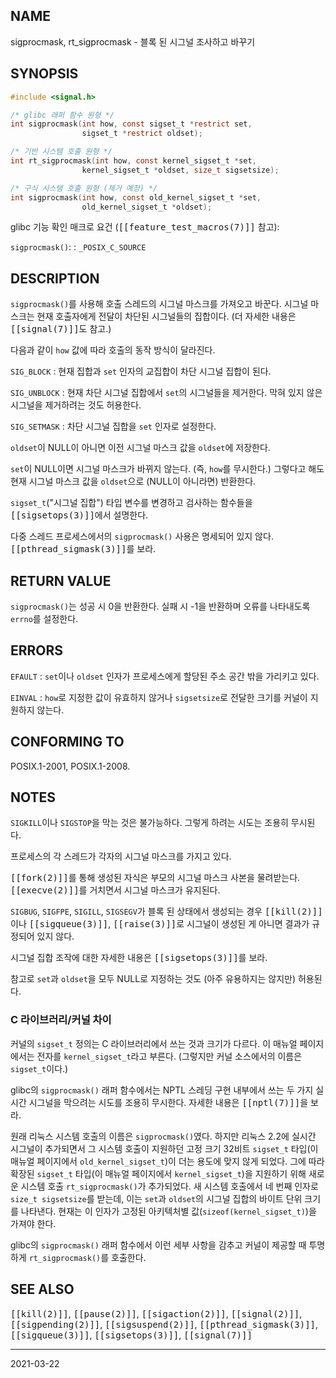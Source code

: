 ## NAME

sigprocmask, rt_sigprocmask - 블록 된 시그널 조사하고 바꾸기

## SYNOPSIS

```c
#include <signal.h>

/* glibc 래퍼 함수 원형 */
int sigprocmask(int how, const sigset_t *restrict set,
                sigset_t *restrict oldset);

/* 기반 시스템 호출 원형 */
int rt_sigprocmask(int how, const kernel_sigset_t *set,
                kernel_sigset_t *oldset, size_t sigsetsize);

/* 구식 시스템 호출 원형 (제거 예정) */
int sigprocmask(int how, const old_kernel_sigset_t *set,
                old_kernel_sigset_t *oldset);
```

glibc 기능 확인 매크로 요건 (<tt>[[feature_test_macros(7)]]</tt> 참고):

`sigprocmask()`:
:   `_POSIX_C_SOURCE`

## DESCRIPTION

`sigprocmask()`를 사용해 호출 스레드의 시그널 마스크를 가져오고 바꾼다. 시그널 마스크는 현재 호출자에게 전달이 차단된 시그널들의 집합이다. (더 자세한 내용은 <tt>[[signal(7)]]</tt>도 참고.)

다음과 같이 `how` 값에 따라 호출의 동작 방식이 달라진다.

`SIG_BLOCK`
:   현재 집합과 `set` 인자의 교집합이 차단 시그널 집합이 된다.

`SIG_UNBLOCK`
:   현재 차단 시그널 집합에서 `set`의 시그널들을 제거한다. 막혀 있지 않은 시그널을 제거하려는 것도 허용한다.

`SIG_SETMASK`
:   차단 시그널 집합을 `set` 인자로 설정한다.

`oldset`이 NULL이 아니면 이전 시그널 마스크 값을 `oldset`에 저장한다.

`set`이 NULL이면 시그널 마스크가 바뀌지 않는다. (즉, `how`를 무시한다.) 그렇다고 해도 현재 시그널 마스크 값을 `oldset`으로 (NULL이 아니라면) 반환한다.

`sigset_t`("시그널 집합") 타입 변수를 변경하고 검사하는 함수들을 <tt>[[sigsetops(3)]]</tt>에서 설명한다.

다중 스레드 프로세스에서의 `sigprocmask()` 사용은 명세되어 있지 않다. <tt>[[pthread_sigmask(3)]]</tt>를 보라.

## RETURN VALUE

`sigprocmask()`는 성공 시 0을 반환한다. 실패 시 -1을 반환하며 오류를 나타내도록 `errno`를 설정한다.

## ERRORS

`EFAULT`
:   `set`이나 `oldset` 인자가 프로세스에게 할당된 주소 공간 밖을 가리키고 있다.

`EINVAL`
:   `how`로 지정한 값이 유효하지 않거나 `sigsetsize`로 전달한 크기를 커널이 지원하지 않는다.

## CONFORMING TO

POSIX.1-2001, POSIX.1-2008.

## NOTES

`SIGKILL`이나 `SIGSTOP`을 막는 것은 불가능하다. 그렇게 하려는 시도는 조용히 무시된다.

프로세스의 각 스레드가 각자의 시그널 마스크를 가지고 있다.

<tt>[[fork(2)]]</tt>를 통해 생성된 자식은 부모의 시그널 마스크 사본을 물려받는다. <tt>[[execve(2)]]</tt>를 거치면서 시그널 마스크가 유지된다.

`SIGBUG`, `SIGFPE`, `SIGILL`, `SIGSEGV`가 블록 된 상태에서 생성되는 경우 <tt>[[kill(2)]]</tt>이나 <tt>[[sigqueue(3)]]</tt>, <tt>[[raise(3)]]</tt>로 시그널이 생성된 게 아니면 결과가 규정되어 있지 않다.

시그널 집합 조작에 대한 자세한 내용은 <tt>[[sigsetops(3)]]</tt>를 보라.

참고로 `set`과 `oldset`을 모두 NULL로 지정하는 것도 (아주 유용하지는 않지만) 허용된다.

### C 라이브러리/커널 차이

커널의 `sigset_t` 정의는 C 라이브러리에서 쓰는 것과 크기가 다르다. 이 매뉴얼 페이지에서는 전자를 `kernel_sigset_t`라고 부른다. (그렇지만 커널 소스에서의 이름은 `sigset_t`이다.)

glibc의 `sigprocmask()` 래퍼 함수에서는 NPTL 스레딩 구현 내부에서 쓰는 두 가지 실시간 시그널을 막으려는 시도를 조용히 무시한다. 자세한 내용은 <tt>[[nptl(7)]]</tt>을 보라.

원래 리눅스 시스템 호출의 이름은 `sigprocmask()`였다. 하지만 리눅스 2.2에 실시간 시그널이 추가되면서 그 시스템 호출이 지원하던 고정 크기 32비트 `sigset_t` 타입(이 매뉴얼 페이지에서 `old_kernel_sigset_t`)이 더는 용도에 맞지 않게 되었다. 그에 따라 확장된 `sigset_t` 타입(이 매뉴얼 페이지에서 `kernel_sigset_t`)을 지원하기 위해 새로운 시스템 호출 `rt_sigprocmask()`가 추가되었다. 새 시스템 호출에서 네 번째 인자로 `size_t sigsetsize`를 받는데, 이는 `set`과 `oldset`의 시그널 집합의 바이트 단위 크기를 나타낸다. 현재는 이 인자가 고정된 아키텍처별 값(`sizeof(kernel_sigset_t)`)을 가져야 한다.

glibc의 `sigprocmask()` 래퍼 함수에서 이런 세부 사항을 감추고 커널이 제공할 때 투명하게 `rt_sigprocmask()`를 호출한다.

## SEE ALSO

<tt>[[kill(2)]]</tt>, <tt>[[pause(2)]]</tt>, <tt>[[sigaction(2)]]</tt>, <tt>[[signal(2)]]</tt>, <tt>[[sigpending(2)]]</tt>, <tt>[[sigsuspend(2)]]</tt>, <tt>[[pthread_sigmask(3)]]</tt>, <tt>[[sigqueue(3)]]</tt>, <tt>[[sigsetops(3)]]</tt>, <tt>[[signal(7)]]</tt>

----

2021-03-22
